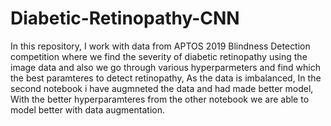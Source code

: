 # Diabetic-Retinopathy-CNN
In this repository,  I work with data from APTOS 2019 Blindness Detection competition where we find the severity of diabetic retinopathy using the image data and also we go through various hyperparmeters and find which the best paramteres to detect retinopathy, As the data is imbalanced, In the second notebook i have augmneted the data and had made better model, With the better hyperparamteres from the other notebook we are able to model better with data augmentation.
